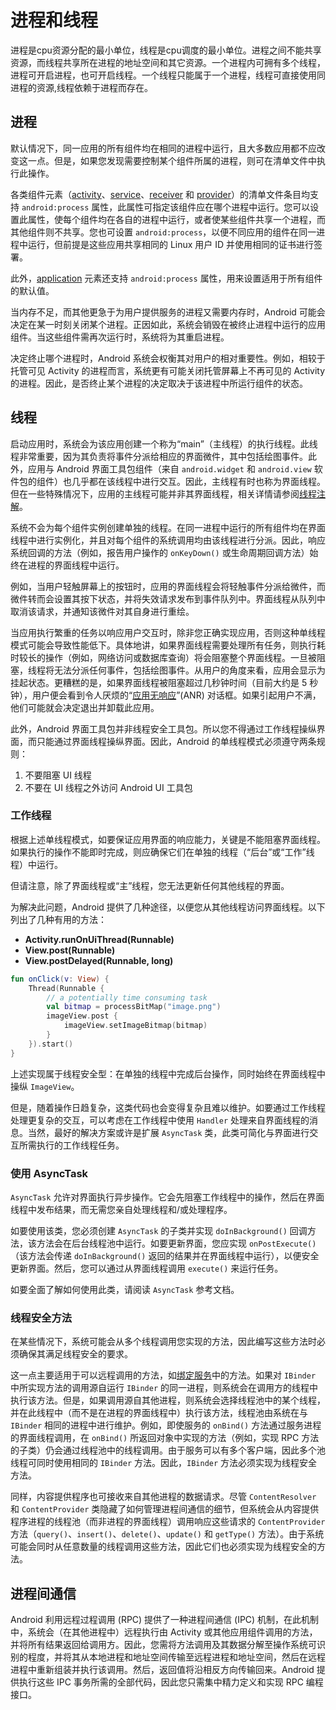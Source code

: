 # 进程和线程

进程是cpu资源分配的最小单位，线程是cpu调度的最小单位。进程之间不能共享资源，而线程共享所在进程的地址空间和其它资源。一个进程内可拥有多个线程，进程可开启进程，也可开启线程。一个线程只能属于一个进程，线程可直接使用同进程的资源,线程依赖于进程而存在。

## 进程

默认情况下，同一应用的所有组件均在相同的进程中运行，且大多数应用都不应改变这一点。但是，如果您发现需要控制某个组件所属的进程，则可在清单文件中执行此操作。

各类组件元素（[activity](https://developer.android.com/guide/topics/manifest/activity-element.html?hl=zh-cn)、[service](https://developer.android.com/guide/topics/manifest/service-element.html?hl=zh-cn)、[receiver](https://developer.android.com/guide/topics/manifest/receiver-element.html?hl=zh-cn) 和 [provider](https://developer.android.com/guide/topics/manifest/provider-element.html?hl=zh-cn)）的清单文件条目均支持 `android:process` 属性，此属性可指定该组件应在哪个进程中运行。您可以设置此属性，使每个组件均在各自的进程中运行，或者使某些组件共享一个进程，而其他组件则不共享。您也可设置 `android:process`，以便不同应用的组件在同一进程中运行，但前提是这些应用共享相同的 Linux 用户 ID 并使用相同的证书进行签署。

此外，[application](https://developer.android.com/guide/topics/manifest/application-element.html?hl=zh-cn) 元素还支持 `android:process` 属性，用来设置适用于所有组件的默认值。

当内存不足，而其他更急于为用户提供服务的进程又需要内存时，Android 可能会决定在某一时刻关闭某个进程。正因如此，系统会销毁在被终止进程中运行的应用组件。当这些组件需再次运行时，系统将为其重启进程。

决定终止哪个进程时，Android 系统会权衡其对用户的相对重要性。例如，相较于托管可见 Activity 的进程而言，系统更有可能关闭托管屏幕上不再可见的 Activity 的进程。因此，是否终止某个进程的决定取决于该进程中所运行组件的状态。

## 线程

启动应用时，系统会为该应用创建一个称为“main”（主线程）的执行线程。此线程非常重要，因为其负责将事件分派给相应的界面微件，其中包括绘图事件。此外，应用与 Android 界面工具包组件（来自 `android.widget` 和 `android.view` 软件包的组件）也几乎都在该线程中进行交互。因此，主线程有时也称为界面线程。但在一些特殊情况下，应用的主线程可能并非其界面线程，相关详情请参阅[线程注解](https://developer.android.com/studio/write/annotations.html?hl=zh-cn#thread-annotations)。

系统不会为每个组件实例创建单独的线程。在同一进程中运行的所有组件均在界面线程中进行实例化，并且对每个组件的系统调用均由该线程进行分派。因此，响应系统回调的方法（例如，报告用户操作的 `onKeyDown()` 或生命周期回调方法）始终在进程的界面线程中运行。

例如，当用户轻触屏幕上的按钮时，应用的界面线程会将轻触事件分派给微件，而微件转而会设置其按下状态，并将失效请求发布到事件队列中。界面线程从队列中取消该请求，并通知该微件对其自身进行重绘。

当应用执行繁重的任务以响应用户交互时，除非您正确实现应用，否则这种单线程模式可能会导致性能低下。具体地讲，如果界面线程需要处理所有任务，则执行耗时较长的操作（例如，网络访问或数据库查询）将会阻塞整个界面线程。一旦被阻塞，线程将无法分派任何事件，包括绘图事件。从用户的角度来看，应用会显示为挂起状态。更糟糕的是，如果界面线程被阻塞超过几秒钟时间（目前大约是 5 秒钟），用户便会看到令人厌烦的“[应用无响应](http://developer.android.com/guide/practices/responsiveness.html?hl=zh-cn)”(ANR) 对话框。如果引起用户不满，他们可能就会决定退出并卸载此应用。

此外，Android 界面工具包并非线程安全工具包。所以您不得通过工作线程操纵界面，而只能通过界面线程操纵界面。因此，Android 的单线程模式必须遵守两条规则：

1. 不要阻塞 UI 线程
2. 不要在 UI 线程之外访问 Android UI 工具包

### 工作线程

根据上述单线程模式，如要保证应用界面的响应能力，关键是不能阻塞界面线程。如果执行的操作不能即时完成，则应确保它们在单独的线程（“后台”或“工作”线程）中运行。

但请注意，除了界面线程或“主”线程，您无法更新任何其他线程的界面。

为解决此问题，Android 提供了几种途径，以便您从其他线程访问界面线程。以下列出了几种有用的方法：

- **Activity.runOnUiThread(Runnable)**
- **View.post(Runnable)**
- **View.postDelayed(Runnable, long)**

```kotlin
fun onClick(v: View) {
    Thread(Runnable {
        // a potentially time consuming task
        val bitmap = processBitMap("image.png")
        imageView.post {
            imageView.setImageBitmap(bitmap)
        }
    }).start()
}
```

上述实现属于线程安全型：在单独的线程中完成后台操作，同时始终在界面线程中操纵 `ImageView`。

但是，随着操作日趋复杂，这类代码也会变得复杂且难以维护。如要通过工作线程处理更复杂的交互，可以考虑在工作线程中使用 `Handler` 处理来自界面线程的消息。当然，最好的解决方案或许是扩展 `AsyncTask` 类，此类可简化与界面进行交互所需执行的工作线程任务。

### 使用 AsyncTask

`AsyncTask` 允许对界面执行异步操作。它会先阻塞工作线程中的操作，然后在界面线程中发布结果，而无需您亲自处理线程和/或处理程序。

如要使用该类，您必须创建 `AsyncTask` 的子类并实现 `doInBackground()` 回调方法，该方法会在后台线程池中运行。如要更新界面，您应实现 `onPostExecute()`（该方法会传递 `doInBackground()` 返回的结果并在界面线程中运行），以便安全更新界面。然后，您可以通过从界面线程调用 `execute()` 来运行任务。

如要全面了解如何使用此类，请阅读 `AsyncTask` 参考文档。

### 线程安全方法

在某些情况下，系统可能会从多个线程调用您实现的方法，因此编写这些方法时必须确保其满足线程安全的要求。

这一点主要适用于可以远程调用的方法，如[绑定服务](https://developer.android.com/guide/components/bound-services.html?hl=zh-cn)中的方法。如果对 `IBinder` 中所实现方法的调用源自运行 `IBinder` 的同一进程，则系统会在调用方的线程中执行该方法。但是，如果调用源自其他进程，则系统会选择线程池中的某个线程，并在此线程中（而不是在进程的界面线程中）执行该方法，线程池由系统在与 `IBinder` 相同的进程中进行维护。例如，即使服务的 `onBind()` 方法通过服务进程的界面线程调用，在 `onBind()` 所返回对象中实现的方法（例如，实现 RPC 方法的子类）仍会通过线程池中的线程调用。由于服务可以有多个客户端，因此多个池线程可同时使用相同的 `IBinder` 方法。因此，`IBinder` 方法必须实现为线程安全方法。

同样，内容提供程序也可接收来自其他进程的数据请求。尽管 `ContentResolver` 和 `ContentProvider` 类隐藏了如何管理进程间通信的细节，但系统会从内容提供程序进程的线程池（而非进程的界面线程）调用响应这些请求的 `ContentProvider` 方法（`query()`、`insert()`、`delete()`、`update()` 和 `getType()` 方法）。由于系统可能会同时从任意数量的线程调用这些方法，因此它们也必须实现为线程安全的方法。

## 进程间通信

Android 利用远程过程调用 (RPC) 提供了一种进程间通信 (IPC) 机制，在此机制中，系统会（在其他进程中）远程执行由 Activity 或其他应用组件调用的方法，并将所有结果返回给调用方。因此，您需将方法调用及其数据分解至操作系统可识别的程度，并将其从本地进程和地址空间传输至远程进程和地址空间，然后在远程进程中重新组装并执行该调用。然后，返回值将沿相反方向传输回来。Android 提供执行这些 IPC 事务所需的全部代码，因此您只需集中精力定义和实现 RPC 编程接口。